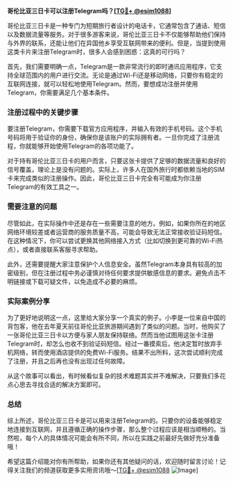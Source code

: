 **哥伦比亚三日卡可以注册Telegram吗？[[TG💪+ @esim1088](https://t.me/s/esim1088)]**

哥伦比亚三日卡是一种专门为短期旅行者设计的电话卡，它通常包含了通话、短信以及数据流量等服务。对于很多游客来说，哥伦比亚三日卡不仅能够帮助他们保持与外界的联系，还能让他们在异国他乡享受互联网带来的便利。但是，当提到使用这类卡片来注册Telegram时，很多人会感到困惑：这真的可行吗？

首先，我们需要明确一点，Telegram是一款非常流行的即时通讯应用程序，它支持全球范围内的用户进行交流。无论是通过Wi-Fi还是移动网络，只要你有稳定的互联网连接，就可以轻松地使用Telegram。然而，要想成功注册并使用Telegram，你需要满足几个基本条件。

### 注册过程中的关键步骤

要注册Telegram，你需要下载官方应用程序，并输入有效的手机号码。这个手机号码将用于验证你的身份，确保你是该账户的实际拥有者。一旦你完成了注册流程，你就能够开始使用Telegram的各项功能了。

对于持有哥伦比亚三日卡的用户而言，只要这张卡提供了足够的数据流量和良好的信号覆盖，理论上是没有问题的。实际上，许多人在国外旅行时都依赖当地的SIM卡来完成类似的注册操作。因此，哥伦比亚三日卡完全有可能成为你注册Telegram的有效工具之一。

### 需要注意的问题

尽管如此，在实际操作中还是存在一些需要注意的地方。例如，如果你所在的地区网络环境较差或者运营商的服务质量不高，可能会导致无法正常接收验证码短信。在这种情况下，你可以尝试更换其他网络接入方式（比如切换到更可靠的Wi-Fi热点），或者直接联系客服寻求帮助。

此外，还需要提醒大家注意保护个人信息安全。虽然Telegram本身具有较高的加密级别，但在注册过程中务必谨慎对待任何要求提供敏感信息的要求。避免点击不明链接或下载可疑文件，以免造成不必要的麻烦。

### 实际案例分享

为了更好地说明这一点，这里给大家分享一个真实的例子。小李是一位来自中国的背包客，他在去年夏天前往哥伦比亚旅游期间遇到了类似的问题。当时，他购买了一张哥伦比亚三日卡以方便与家人朋友保持联络。然而当他试图用这张卡注册Telegram时，却怎么也收不到验证码短信。经过一番摸索后，他决定暂时放弃手机网络，转而使用酒店提供的免费Wi-Fi服务。结果不出所料，这次尝试顺利完成了注册，并且之后再也没有出现过任何故障。

从这个故事可以看出，有时候看似复杂的技术难题其实并不难解决，只要我们多花点心思去寻找合适的解决方案即可。

### 总结

综上所述，哥伦比亚三日卡是可以用来注册Telegram的。只要你的设备能够稳定地连接到互联网，并且遵循正确的操作步骤，那么整个过程应该是相当顺畅的。当然啦，每个人的具体情况可能会有所不同，所以在实践之前最好先做好充分准备哦！

希望这篇介绍能对你有所帮助，如果你还有其他疑问的话，欢迎随时留言讨论！记得关注我们的频道获取更多实用资讯哦～[[TG💪+ @esim1088](https://t.me/s/esim1088) ![Image](https://i.postimg.cc/4NQfJmqS/Snipaste-2025-05-13-00-14-12.png)]